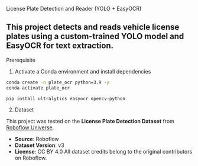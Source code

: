 License Plate Detection and Reader (YOLO + EasyOCR)

This project detects and reads vehicle license plates using a **custom-trained YOLO model** and **EasyOCR** for text extraction.  
---
Prerequisite
1. Activate a Conda environment and install dependencies
 
```bash
conda create -n plate_ocr python=3.9 -y
conda activate plate_ocr

pip install ultralytics easyocr opencv-python

```
2. Dataset

This project was tested on the **License Plate Detection Dataset** from [Roboflow Universe]([https://universe.roboflow.com/betah/cars-plates-sqjgv]).

- **Source**: Roboflow
- **Dataset Version**: v3
- **License**: CC BY 4.0
All dataset credits belong to the original contributors on Roboflow.
